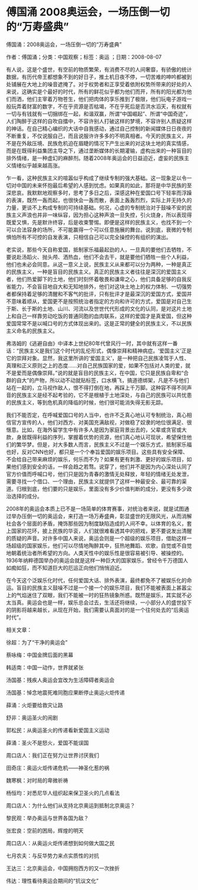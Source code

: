 # 傅国涌  2008奥运会，一场压倒一切的“万寿盛典”    
    
傅国涌：2008奥运会，一场压倒一切的“万寿盛典”    
作者：傅国涌；分类：中国观察；标签：奥运 ；日期：2008-08-07    
有人说，这是个盛世，有空前的物质繁荣，有消费不尽的人间奢靡，有骄傲的统计数据，有历代帝王都想象不到的好日子，推土机日夜不停，一切苦难的呻吟都被到处铺展在大地上的噪音遮掩了。对于权势者和正享受着依附权势所带来的好处的人来说，这确实是个最好的时代，所有的鲜花似乎都为他们而开，所有的阳光都为他们而洒，他们主宰着万物苍生，他们把肉体的享乐推到了极限，他们玩电子游戏一般玩弄着财富的数字，不在乎资源是否枯竭，不在乎死后是否洪水滔天，有权就有一切与有钱就有一切捆绑在一起，和谐双赢，所谓“中国崛起”、所谓“中国奇迹”，人们陶醉于这样的自吹自擂中，不容许别人打破这样的梦境，不容许别人质疑这样的神话。在自己精心编织的大话中自我感动，通过自己控制的新闻媒体日日夜夜的不断重复，不仅说服自己，而且说服许许多多的不明真相者。今天的民族主义，并不是在外敌压境、民族危机迫在眉睫的情况下产生出来的对这块土地的真实情感，而是在既得利益集团主导之下，通过垄断媒体的长期灌输，虚构出来的一种盲目的排外情绪，是一种虚幻的麻醉剂。随着2008年奥运会的日益迫近，虚妄的民族主义情绪似乎越来越高涨。    
乍一看，这种民族主义的喧嚣似乎构成了继续专制的强大基础。这一现象足以令一切对中国的未来怀抱最后希望的人感到忧虑。如果真的如此，那将是中华民族的至深悲哀。我默默地观察多时，思考了多日之后，深感这种在爱国口号下轻率而浮躁的表演，既然一轰而起，也很快会一轰而散，表面上轰轰烈烈，实际上并无持久的力量，更谈不上构成专制的可持续基础。何况，心虚的专制统治对于鼓噪不安的民族主义声浪也并非一味纵容，因为担心这种声浪一旦失控，引火烧身，所以表现得既爱又惧，先是默许终容，后是收束警惕。即便是这样的民族主义，也找不到一个可以合法容身的场所，不可能赢得一个可以任意施展的舞台。说到底，衰微的专制惧怕所有不可控的自发表演，只相信自己可以完全操控的有组织的演出。    
老实说，那些今天自称爱国，抵制家乐福最起劲的人，一旦真的要他们去牺牲，不要说赴汤蹈火、抛头颅、洒热血，他们不会去干，就是要他们牺牲一些个人利益，他们也未必会同意。从这一意义上说，民族主义从来都可以分为两种，一种是真正的民族主义，一种是盲目的民族主义。真正的民族主义者往往是深沉的爱国主义者，他们热爱脚下的土地，他们时刻怀着敬畏和谦卑之心，他们具备足够的自我反省能力，不会盲目地自大和无知地排外，他们对这块土地上的权力体制、一切强势者都保持着足够的清醒和不客气的批评，只有批评才是最深沉的爱国方式，爱国并不意味着顺从，爱国更不是按照统治者指定的方向和许可的方式，爱国是对自己生于斯、长于斯的土地、山川、河流以及世世代代形成的文化的认同，是对这片土地上和自己一样靠劳动吃饭的普通同胞的血肉联系，这样的爱国才是真爱国，但这种爱国常常不是以喊口号的方式体现出来的。这是正常的健全的民族主义，不以民族主义命名的民族主义。    
弗洛姆的《逃避自由》中译本上世纪80年代曾风行一时，其中就有这样一番话：“民族主义是我们这个时代的乱伦形式，偶像崇拜和精神病症。‘爱国主义’正是它的崇拜对象。显然，我这里所讲的‘爱国主义’，是一种把自己民族凌驾于人性、真理和正义原则之上的态度……对自己民族国家的爱，如果不包括对人类的爱，就不是爱而是偶像崇拜。”说的就是盲目的民族主义，在中国，它只是民族自卑和“合群的自大”的产物，所以动不动就贴标签，口水横飞，搞道德绑架，凡是不与他们站在一起的，立马视作敌人，恨不得打倒在地，再踩上千万脚。这种容不得不同声音的民族主义是经不起考验的，它不是根植于土地深处，与自己的民族可以共忧患的民族主义，等到危机真的降临的时候，他们很可能消失得无影无踪。    
我们不能否定，在呼喊爱国口号的人当中，也许不乏真心地认可专制统治，真心相信官方宣传的人，他们对西方、对美国充满敌视，对做稳了奴隶的地位很满足、很惬意。比如，在海外留学生中有许多人是因为家庭背景出去的，父辈或贪官或大款，身居既得利益的序列，掌握着优势的资源，他们真心地认可现状，希望保住他们的繁华梦。但是，对大多数人而言，民族主义不过是一个娱乐方式，抵制家乐福也好，反对CNN也好，都只是一个个奉旨爱国的娱乐项目。这些具有安全保障、不会给自己带来麻烦的娱乐，何乐而不为？如果有更有刺激、更好的娱乐项目，如果他们感到安全的话，一样会趋之若骛。说穿了，他们并不是因为内心深处认同了官方价值而呼喊口号，他们只是因为青春的激情无处释放，年轻的情绪无处发泄，需要寻找一个借口、一个理由，民族主义就提供了这样一种最安全、最可靠的渠道。归根到底，他们要的只是娱乐，里面没有多少价值判断的成分，更没有多少政治选择的成分。    
2008年的奥运会本质上已不是一场简单的体育赛事，对统治者来说，就是试图通过举办压倒一切的奥运会，来打造一场万寿盛典，彰显盛世的无限风光，从而消解社会各个层面的矛盾，掩饰那些因为制度缺陷造成的人间不幸。以体育的名义，套上国家的花环，披上民族的华衮，人们就很难看透其中的把戏，更不要说发出清醒的质疑的声音。对许多中国人来说，奥运会则是一个超级的娱乐项目，借助这样一场超级的国家娱乐，他们可以尽情地陶醉其中，狂热地舞蹈、欢歌，自觉或不自觉地朝着统治者所希望的方向。人类天性中的娱乐性是很容易被引导、被操控的。1936年纳粹德国举办的奥运会就是这样一种巨大的国家娱乐，曾经令千万德国人如痴如狂，而不知道巨大的厄运正向他们悄悄迫近。    
在今天这个泛娱乐化时代，任何爱国大话、排外表演，最终都免不了被娱乐化的命运。盲目的民族主义鼓噪不过是一个接一个的娱乐项目，我们不能被表面上甚嚣尘上的气焰迷住了双眼，我们不能被一时的狂热镜象所惑。既然是娱乐，其实就不必太当真。奥运会也是一样，娱乐总会过去，生活还将继续，一小部分人的盛世投下的阴影将越来越长，从现在开始，我们需要认真面对的是一个往何处去的“后奥运时代”。    
    
相关文章：    
徐超：为了“干净的奥运会”    
蔡咏梅：中国金牌后面的黑幕    
韩适南：中国一动作，世界就紧张    
汤国基：残疾人奥运会宜改为生活障碍者奥运会    
汤国基：悼念地震死难同胞应果断停止奥运火炬传递    
薛涌：火炬要给救灾让路    
舒非：奥运圣火的闹剧    
郭松民：从奥运圣火的传递看新爱国主义运动    
薛涌：圣火不是怒火，爱国不能误国    
周口店人：我们正在努力让世界讨厌我们    
田奇庄：奥运火炬传递危机——神圣化惹的祸    
魏寒枫：对时局的卑微祈祷    
杨恒均：对悉尼华人组织起来保卫圣火的几点看法    
周口店人：为什么他们从支持北京奥运到抵制北京奥运？    
黎民观：举办奥运与世界各国为敌？    
张宏良：空前的困局，辉煌的明天    
周口店人：从奥运火炬传递想到如何做大国之民    
七月农夫：与反华势力来点实质性的对抗    
王达三：北京奥运会，中国拥抱西方的又一次挫折    
伟达：理性看待奥运会期间的“抗议文化”